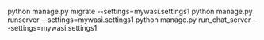python manage.py migrate --settings=mywasi.settings1
python manage.py runserver --settings=mywasi.settings1
python manage.py run_chat_server --settings=mywasi.settings1
